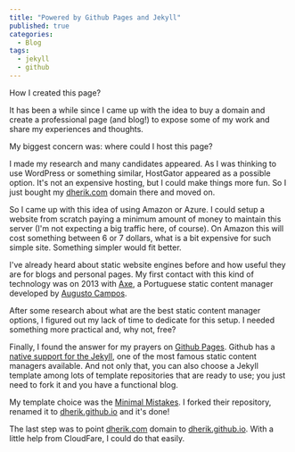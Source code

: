 ```yaml
---
title: "Powered by Github Pages and Jekyll"
published: true
categories:
  - Blog
tags:
  - jekyll
  - github
---
```


How I created this page?

It has been a while since I came up with the idea to buy a domain and create a professional page (and blog!) to expose some of my work and share my experiences and thoughts.

My biggest concern was: where could I host this page?

I made my research and many candidates appeared. As I was thinking to use WordPress or something similar, HostGator appeared as a possible option. It's not an expensive hosting, but I could make things more fun. So I just bought my [dherik.com](https://dherik.com) domain there and moved on.

So I came up with this idea of using Amazon or Azure. I could setup a website from scratch paying a minimum amount of money to maintain this server (I'm not expecting a big traffic here, of course). On Amazon this will cost something between 6 or 7 dollars, what is a bit expensive for such simple site. Something simpler would fit better.

I've already heard about static website engines before and how useful they are for blogs and personal pages. My first contact with this kind of technology was on 2013 with [Axe](http://augustocampos.net/axe/blog/2013/06/o-que-e-o-axe.html), a Portuguese static content manager developed by [Augusto Campos](https://twitter.com/augustocc).

After some research about what are the best static content manager options, I figured out my lack of time to dedicate for this setup. I needed something more practical and, why not, free? 

Finally, I found the answer for my prayers on [Github Pages](https://pages.github.com/). Github has a [native support for the Jekyll](https://jekyllrb.com/docs/github-pages/), one of the most famous static content managers available. And not only that, you can also choose a Jekyll template among lots of template repositories that are ready to use; you just need to fork it and you have a functional blog. 

My template choice was the [Minimal Mistakes](https://mmistakes.github.io/minimal-mistakes/). I forked their repository, renamed it to [dherik.github.io](https://dherik.github.io) and it's done!

The last step was to point [dherik.com](https://dherik.com) domain to [dherik.github.io](https://dherik.github.io). With a little help from CloudFare, I could do that easily.
